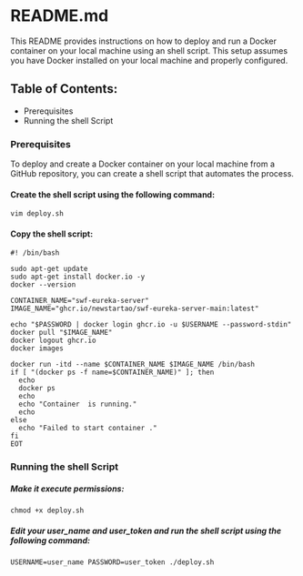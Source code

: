 README.md
=========

This README provides instructions on how to deploy and run a Docker container on your local machine using an shell script. This setup assumes you have Docker installed on your local machine and properly configured.

## Table of Contents:

* Prerequisites
* Running the shell Script

### Prerequisites

To deploy and create a Docker container on your local machine from a GitHub repository, you can create a shell script that automates the process.

#### Create the shell script using the following command:
	vim deploy.sh

#### Copy the shell script:
	#! /bin/bash
	
	sudo apt-get update
	sudo apt-get install docker.io -y
	docker --version
	
	CONTAINER_NAME="swf-eureka-server"
	IMAGE_NAME="ghcr.io/newstartao/swf-eureka-server-main:latest"
	
	echo "$PASSWORD | docker login ghcr.io -u $USERNAME --password-stdin"
	docker pull "$IMAGE_NAME"
	docker logout ghcr.io
	docker images
	
	docker run -itd --name $CONTAINER_NAME $IMAGE_NAME /bin/bash
	if [ "(docker ps -f name=$CONTAINER_NAME)" ]; then
	  echo
	  docker ps
	  echo
	  echo "Container  is running."
	  echo
	else
	  echo "Failed to start container ."
	fi		
	EOT

### Running the shell Script

##### Make it execute permissions:
	chmod +x deploy.sh
 
##### Edit your user_name and user_token and run the shell script using the following command:
	USERNAME=user_name PASSWORD=user_token ./deploy.sh


			


